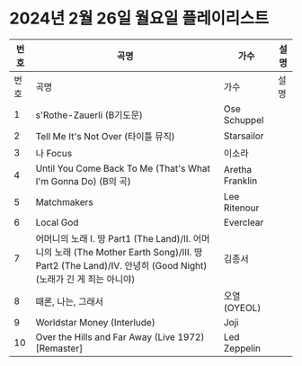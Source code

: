 # 2024년 2월 26일 월요일 플레이리스트

| 번호 | 곡명 | 가수 | 설명 |
|------|------|------|------|
| 번호 | 곡명 | 가수 | 설명 |
| 1 | s'Rothe-Zauerli (B기도문) | Ose Schuppel |  |
| 2 | Tell Me It's Not Over (타이틀 뮤직) | Starsailor |  |
| 3 | 나 Focus | 이소라 |  |
| 4 | Until You Come Back To Me (That's What I'm Gonna Do) (B의 곡) | Aretha Franklin |  |
| 5 | Matchmakers | Lee Ritenour |  |
| 6 | Local God | Everclear |  |
| 7 | 어머니의 노래 Ⅰ. 땅 Part1 (The Land)/Ⅱ. 어머니의 노래 (The Mother Earth Song)/Ⅲ. 땅 Part2 (The Land)/Ⅳ. 안녕히 (Good Night) (노래가 긴 게 죄는 아니야) | 김종서 |  |
| 8 | 때론, 나는, 그래서 | 오열 (OYEOL) |  |
| 9 | Worldstar Money (Interlude) | Joji |  |
| 10 | Over the Hills and Far Away (Live 1972) [Remaster] | Led Zeppelin |  |
